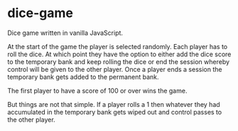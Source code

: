 # dice-game
Dice game written in vanilla JavaScript.

At the start of the game the player is selected randomly. Each player has to roll the dice. At which point they have the option to either add the dice score to the temporary bank and keep rolling the dice or end the session whereby control will be given to the other player. Once a player ends a session the temporary bank gets added to the permanent bank.

The first player to have a score of 100 or over wins the game.

But things are not that simple. If a player rolls a 1 then whatever they had accumulated in the temporary bank gets wiped out and control passes to the other player.

